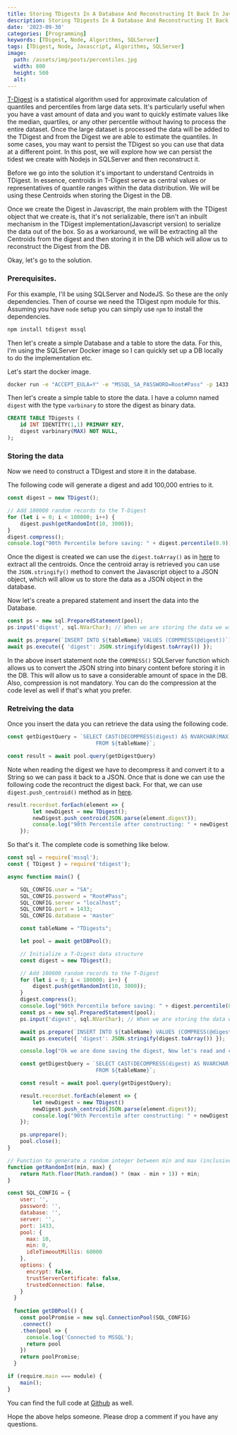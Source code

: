```yaml
---
title: Storing TDigests In A Database And Reconstructing It Back In Javascript
description: Storing TDigests In A Database And Reconstructing It Back In Javascript
date: '2023-09-30'
categories: [Programming]
keywords: [TDigest, Node, Algorithms, SQLServer]
tags: [TDigest, Node, Javascript, Algorithms, SQLServer]
image:
  path: /assets/img/posts/percentiles.jpg
  width: 800
  height: 500
  alt:
---
```


[T-Digest](https://www.sciencedirect.com/science/article/pii/S2665963820300403) is a statistical algorithm used for approximate calculation of quantiles and percentiles from large data sets. It's particularly useful when you have a vast amount of data and you want to quickly estimate values like the median, quartiles, or any other percentile without having to process the entire dataset. Once the large dataset is processed the data will be added to the TDigest and from the Digest we are able to estimate the quantiles. In some cases, you may want to persist the TDigest so you can use that data at a different point. In this post, we will explore how we can persist the tidest we create with Nodejs in SQLServer and then reconstruct it.

Before we go into the solution it's important to understand Centroids in TDigest. In essence, centroids in T-Digest serve as central values or representatives of quantile ranges within the data distribution. We will be using these Centroids when storing the Digest in the DB.

Once we create the Digest in Javascript, the main problem with the TDigest object that we create is, that it's not serializable, there isn't an inbuilt mechanism in the TDigest implementation(Javascript version) to serialize the data out of the box. So as a workaround, we will be extracting all the Centroids from the digest and then storing it in the DB which will allow us to reconstruct the Digest from the DB.

Okay, let's go to the solution.

### Prerequisites.

For this example, I'll be using SQLServer and NodeJS. So these are the only dependencies. Then of course we need the TDigest npm module for this. Assuming you have `node` setup you can simply use `npm` to install the dependencies.

```sh
npm install tdigest mssql
```

Then let's create a simple Database and a table to store the data. For this, I'm using the SQLServer Docker image so I can quickly set up a DB locally to do the implementation etc.

Let's start the docker image.
```sh
docker run -e "ACCEPT_EULA=Y" -e "MSSQL_SA_PASSWORD=Root#Pass" -p 1433:1433 -d mcr.microsoft.com/mssql/server:2022-latest
```

Then let's create a simple table to store the data. I have a column named `digest` with the type `varbinary` to store the digest as binary data.  

```sql
CREATE TABLE TDigests (
	id INT IDENTITY(1,1) PRIMARY KEY,
	digest varbinary(MAX) NOT NULL,
);
```

### Storing the data

Now we need to construct a TDigest and store it in the database. 

The following code will generate a digest and add 100,000 entries to it.

```javascript
const digest = new TDigest();

// Add 100000 random records to the T-Digest
for (let i = 0; i < 100000; i++) {
    digest.push(getRandomInt(10, 3000));
}
digest.compress();
console.log("90th Percentile before saving: " + digest.percentile(0.9));
```

Once the digest is created we can use the `digest.toArray()` as in [here](https://github.com/welch/tdigest/blob/cf73bdd0544c4b0b5e9b34a423e888c3c5b26413/tdigest.js#L46) to extract all the centroids. Once the centroid array is retrieved you can use the `JSON.stringify()` method to convert the Javascript object to a JSON object, which will allow us to store the data as a JSON object in the database. 

Now let's create a prepared statement and insert the data into the Database. 

```javascript
const ps = new sql.PreparedStatement(pool);
ps.input('digest', sql.NVarChar); // When we are storing the data we will compress it

await ps.prepare(`INSERT INTO ${tableName} VALUES (COMPRESS(@digest))`);
await ps.execute({ 'digest': JSON.stringify(digest.toArray()) });
```
In the above insert statement note the `COMPRESS()` SQLServer function which allows us to convert the JSON string into binary content before storing it in the DB. This will allow us to save a considerable amount of space in the DB. Also, compression is not mandatory. You can do the compression at the code level as well if that's what you prefer. 

### Retreiving the data

Once you insert the data you can retrieve the data using the following code.

```javascript
const getDigestQuery = `SELECT CAST(DECOMPRESS(digest) AS NVARCHAR(MAX)) AS digest 
                            FROM ${tableName}`;

const result = await pool.query(getDigestQuery)
```
Note when reading the digest we have to decompress it and convert it to a String so we can pass it back to a JSON. Once that is done we can use the following code the recontruct the digest back. For that, we can use `digest.push_centroid()` method as in [here](https://github.com/welch/tdigest/blob/cf73bdd0544c4b0b5e9b34a423e888c3c5b26413/tdigest.js#L93). 

```javascript
result.recordset.forEach(element => {
        let newDigest = new TDigest();
        newDigest.push_centroid(JSON.parse(element.digest));
        console.log("90th Percentile after constructing: " + newDigest.percentile(0.9));
    });
```

So that's it. The complete code is something like below. 

```javascript
const sql = require('mssql');
const { TDigest } = require('tdigest');

async function main() {

    SQL_CONFIG.user = "SA";
    SQL_CONFIG.password = "Root#Pass";
    SQL_CONFIG.server = "localhost";
    SQL_CONFIG.port = 1433;
    SQL_CONFIG.database = 'master'

    const tableName = "TDigests";

    let pool = await getDBPool();

    // Initialize a T-Digest data structure
    const digest = new TDigest();

    // Add 100000 random records to the T-Digest
    for (let i = 0; i < 100000; i++) {
        digest.push(getRandomInt(10, 3000));
    }
    digest.compress();
    console.log("90th Percentile before saving: " + digest.percentile(0.9));
    const ps = new sql.PreparedStatement(pool);
    ps.input('digest', sql.NVarChar); // When we are storing the data we will compress it

    await ps.prepare(`INSERT INTO ${tableName} VALUES (COMPRESS(@digest))`);
    await ps.execute({ 'digest': JSON.stringify(digest.toArray()) });

    console.log("Ok we are done saving the digest, Now let's read and construct it back")

    const getDigestQuery = `SELECT CAST(DECOMPRESS(digest) AS NVARCHAR(MAX)) AS digest 
                            FROM ${tableName}`;

    const result = await pool.query(getDigestQuery);

    result.recordset.forEach(element => {
        let newDigest = new TDigest()
        newDigest.push_centroid(JSON.parse(element.digest));
        console.log("90th Percentile after constructing: " + newDigest.percentile(0.9));
    });

    ps.unprepare();
    pool.close();
}

// Function to generate a random integer between min and max (inclusive)
function getRandomInt(min, max) {
    return Math.floor(Math.random() * (max - min + 1)) + min;
}

const SQL_CONFIG = {
    user: '',
    password: '',
    database: '',
    server: '',
    port: 1433,
    pool: {
      max: 10,
      min: 0,
      idleTimeoutMillis: 60000
    },
    options: {
      encrypt: false,
      trustServerCertificate: false,
      trustedConnection: false,
    }
  }
  
  function getDBPool() {
    const poolPromise = new sql.ConnectionPool(SQL_CONFIG)
    .connect()
    .then(pool => {
      console.log('Connected to MSSQL');
      return pool
    })
    return poolPromise;
  }

if (require.main === module) {
    main();
}
``` 
You can find the full code at [Github](https://github.com/yasassri/tdigest-persist-sample) as well. 

Hope the above helps someone. Please drop a comment if you have any questions. 
